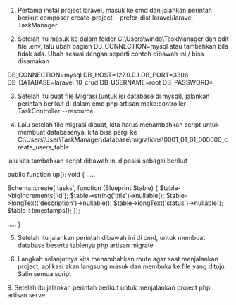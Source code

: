 1. Pertama instal project laravel, masuk ke cmd dan jalankan perintah berikut
composer create-project --prefer-dist laravel/laravel TaskManager

2. Setelah itu masuk ke dalam folder C:\Users\windo\TaskManager dan edit file .env, lalu ubah bagian DB_CONNECTION=mysql atau tambahkan bila tidak ada. Ubah sesuai dengan seperti contoh dibawah ini / bisa disamakan

DB_CONNECTION=mysql
DB_HOST=127.0.0.1
DB_PORT=3306
DB_DATABASE=laravel_10_crud
DB_USERNAME=root
DB_PASSWORD=

3. Setelah itu buat file Migrasi (untuk isi database di mysql), jalankan perintah berikut di dalam cmd
php artisan make:controller TaskController --resource


4. Lalu setelah file migrasi dibuat, kita harus menambahkan script untuk membuat databasenya, kita bisa pergi ke 
C:\Users\User\TaskManager\database\migrations\0001_01_01_000000_create_users_table

lalu kita tambahkan script dibawah ini diposisi sebagai berikut

public function up(): void
    {
.....

Schema::create('tasks', function (Blueprint $table) { 
		$table->bigIncrements('id');
		$table->string('title')->nullable();
		$table->longText('description')->nullable();
		$table->longText('status')->nullable();
		$table->timestamps();
		});


.....
}

5. Setelah itu jalankan perintah dibawah ini di cmd, untuk membuat database beserta tablenya
php artisan migrate

6. Langkah selanjutnya kita menambahkan route agar saat menjalankan project, aplikasi akan langsung masuk dan membuka ke file yang dituju. Salin semua script

<?php

///use Illuminate\Support\Facades\Route;
use App\Http\Controllers\TaskController;

Route::resource('layouts', TaskController::class);

///Route::get('/', function () {
///    return view('app');
///})

;

7. Langkah selanjutnya, kita bisa menambahkan file Blade yang dibutuhkan untuk masuk kedalam project. Namun jika tidak ada, kita bisa mengabaikannya
file project bisa kita cari di C:\Users\windo\TaskManager\resources\views\

8. Setelah semua sudah selesai, kita bisa menjalankan project dengan menjalankan perintah berikut di cmd, dengan cara masuk ke folder laravel yang sudah dibuat dengan cara mengetikkan perintah berikut

cd <nama file>

9. Setelah itu jalankan perintah berikut untuk menjalankan project

php artisan serve